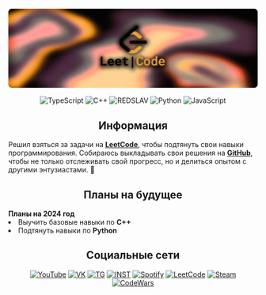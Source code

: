 [![Header](https://github.com/dontkillmeseptember/LeetCodeHub/blob/LeetCode/assets/photo/header_leetcode.png?raw=true)](https://www.youtube.com/watch?v=LNTKSvZv_dg)

<div align="center">
	<img alt="TypeScript" src="https://img.shields.io/badge/-TypeScript-160d10?style=for-the-badge&logo=TypeScript&logoColor=eba340&" />
	<img alt="C++" src="https://img.shields.io/badge/-C++-160d10?style=for-the-badge&logo=cplusplus&logoColor=eba340&" />
	<img alt="REDSLAV" src="https://img.shields.io/badge/-REDSLAV-160d10?style=for-the-badge&logo=&logoColor=eba340&" />
	<img alt="Python" src="https://img.shields.io/badge/-Python-160d10?style=for-the-badge&logo=Python&logoColor=eba340&" />
	<img alt="JavaScript" src="https://img.shields.io/badge/-JavaScript-160d10?style=for-the-badge&logo=JavaScript&logoColor=eba340&" />
</div>

<h2 align="center">
	 Информация
</h2>

<div>
	<a>
		Решил взяться за задачи на <a href='https://leetcode.com/dontkillmeseptember/'><b>LeetCode</b></a>, чтобы подтянуть свои навыки программирования. Собираюсь выкладывать свои решения на <a href='https://github.com/dontkillmeseptember'><b>GitHub</b></a>, чтобы не только отслеживать свой прогресс, но и делиться опытом с другими энтузиастами. 🫰
	</a>
</div>

<h2 align="center">
	 Планы на будущее
</h2>

<div>
	<b>Планы на 2024 год</b>
	<li>Выучить базовые навыки по <b>C++</b></li>
	<li>Подтянуть навыки по <b>Python</b></li>
</div>

<h2 align="center">
	Социальные сети
</h2>

<div align="center">
	<a href="https://www.youtube.com/channel/UCfIR8KClMlEUKm-xKMHZTVA"><img alt="YouTube" src="https://img.shields.io/badge/-YouTube-160d10?style=for-the-badge&logo=YouTube&logoColor=eba340" /></a>
	<a href="https://vk.com/dontkillmeseptember"><img alt="VK" src="https://img.shields.io/badge/-VK-160d10?style=for-the-badge&logo=VK&logoColor=eba340" /></a>
	<a href="https://t.me/slavkkkkk"><img alt="TG" src="https://img.shields.io/badge/-Telegram-160d10?style=for-the-badge&logo=Telegram&logoColor=eba340" /></a>
	<a href="https://www.instagram.com/dontkillmeseptember/"><img alt="INST" src="https://img.shields.io/badge/-inst-160d10?style=for-the-badge&logo=instagram&logoColor=eba340" /></a>
	<a href="https://open.spotify.com/user/uen4j6kuiuxgc7jf2td9ludfz"><img alt="Spotify" src="https://img.shields.io/badge/-Spotify-160d10?style=for-the-badge&logo=Spotify&logoColor=eba340" /></a>
	<a href="https://leetcode.com/killmeseptember/"><img alt="LeetCode" src="https://img.shields.io/badge/-LeetCode-160d10?style=for-the-badge&logo=LeetCode&logoColor=eba340" /></a>
	<a href="https://steamcommunity.com/id/dontkillmeseptember/"><img alt="Steam" src="https://img.shields.io/badge/-Steam-160d10?style=for-the-badge&logo=Steam&logoColor=eba340" /></a>
	<a href="https://www.codewars.com/users/dontkillmeseptember"><img alt="CodeWars" src="https://img.shields.io/badge/-codewars-160d10?style=for-the-badge&logo=codewars&logoColor=eba340" /></a>
</div>